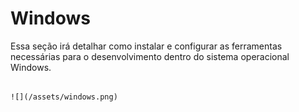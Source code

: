 # Windows

Essa seção irá detalhar como instalar e configurar as ferramentas necessárias para o desenvolvimento dentro do sistema operacional Windows.

                                                                          ![](/assets/windows.png)

